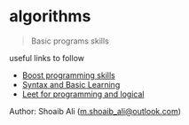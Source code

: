 # algorithms
> Basic programs skills

useful links to follow
- [Boost programming skills](https://www.hackerrank.com/)
- [Syntax and Basic Learning](https://www.w3schools.com/)
- [Leet for programming and logical](https://leetcode.com/)

Author: Shoaib Ali (m.shoaib_ali@outlook.com)
